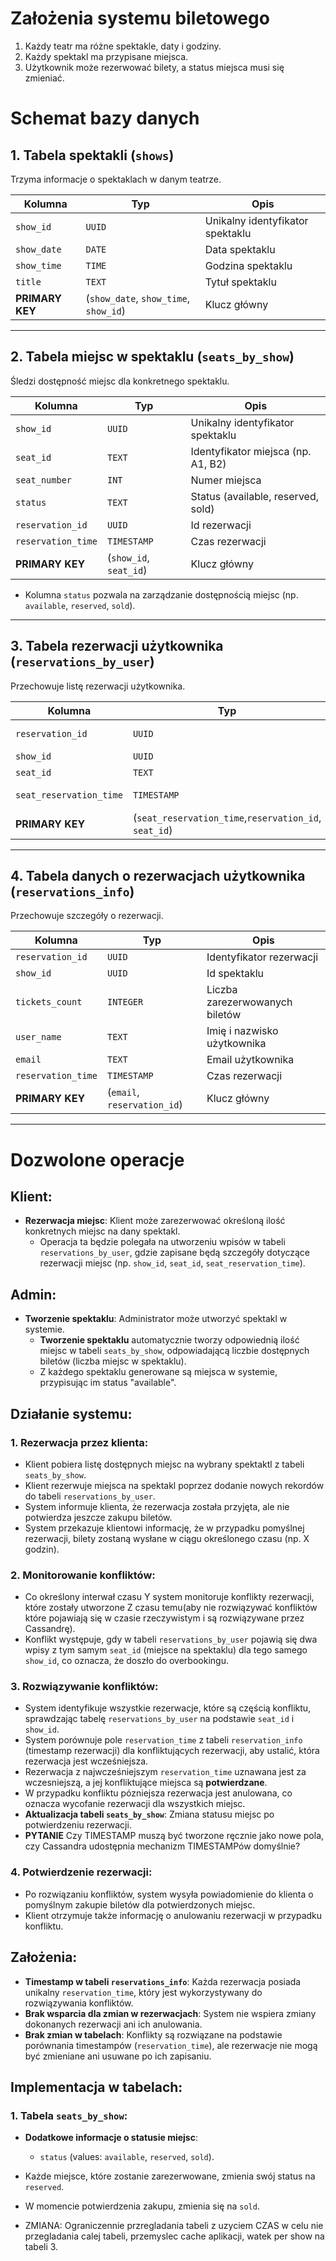 # Założenia systemu biletowego

1. Każdy teatr ma różne spektakle, daty i godziny.
2. Każdy spektakl ma przypisane miejsca.
3. Użytkownik może rezerwować bilety, a status miejsca musi się zmieniać.

# Schemat bazy danych

## 1. Tabela spektakli (`shows`)

Trzyma informacje o spektaklach w danym teatrze.

| **Kolumna**     | **Typ**                                               | **Opis**                         |
| --------------- | ----------------------------------------------------- | -------------------------------- |
| `show_id`       | `UUID`                                                | Unikalny identyfikator spektaklu |
| `show_date`     | `DATE`                                                | Data spektaklu                   |
| `show_time`     | `TIME`                                                | Godzina spektaklu                |
| `title`         | `TEXT`                                                | Tytuł spektaklu                  |
| **PRIMARY KEY** | (`show_date`, `show_time`, `show_id`) | Klucz główny                     |

---

## 2. Tabela miejsc w spektaklu (`seats_by_show`)

Śledzi dostępność miejsc dla konkretnego spektaklu.

| **Kolumna**        | **Typ**                | **Opis**                             |
| ------------------ | ---------------------- | ------------------------------------ |
| `show_id`          | `UUID`                 | Unikalny identyfikator spektaklu     |
| `seat_id`          | `TEXT`                 | Identyfikator miejsca (np. A1, B2)   |
| `seat_number`      | `INT`                  | Numer miejsca                        |
| `status`           | `TEXT`                 | Status (available, reserved, sold)   |
| `reservation_id`   | `UUID`                 | Id rezerwacji                       |
| `reservation_time` | `TIMESTAMP`            | Czas rezerwacji                      |
| **PRIMARY KEY**    | (`show_id`, `seat_id`) | Klucz główny                         |

- Kolumna `status` pozwala na zarządzanie dostępnością miejsc (np. `available`, `reserved`, `sold`).

---

## 3. Tabela rezerwacji użytkownika (`reservations_by_user`)

Przechowuje listę rezerwacji użytkownika.

| **Kolumna**        | **Typ**                       | **Opis**                  |
| ------------------ | ----------------------------- | ------------------------- |
| `reservation_id`   | `UUID`                        | Identyfikator rezerwacji  |
| `show_id`          | `UUID`                        | Id spektaklu              |
| `seat_id`          | `TEXT`                        | Id miejsca                |
| `seat_reservation_time` | `TIMESTAMP`                   | Czas rezerwacji           |
| **PRIMARY KEY**    | (`seat_reservation_time`,`reservation_id`, `seat_id`) | Klucz główny               |

---

## 4. Tabela danych o rezerwacjach użytkownika (`reservations_info`)

Przechowuje szczegóły o rezerwacji.

| **Kolumna**        | **Typ**                       | **Opis**                  |
| ------------------ | ----------------------------- | ------------------------- |
| `reservation_id`   | `UUID`                        | Identyfikator rezerwacji  |
| `show_id`          | `UUID`                        | Id spektaklu              |
| `tickets_count`          | `INTEGER`                     | Liczba zarezerwowanych biletów |
| `user_name`        | `TEXT`                        | Imię i nazwisko użytkownika |
| `email`            | `TEXT`                        | Email użytkownika         |
| `reservation_time` | `TIMESTAMP`                   | Czas rezerwacji           |
| **PRIMARY KEY**    | (`email`, `reservation_id`) | Klucz główny               |

---

# Dozwolone operacje

## Klient:
- **Rezerwacja miejsc**: Klient może zarezerwować określoną ilość konkretnych miejsc na dany spektakl.
  - Operacja ta będzie polegała na utworzeniu wpisów w tabeli `reservations_by_user`, gdzie zapisane będą szczegóły dotyczące rezerwacji miejsc (np. `show_id`, `seat_id`, `seat_reservation_time`).

## Admin:
- **Tworzenie spektaklu**: Administrator może utworzyć spektakl w systemie.
  - **Tworzenie spektaklu** automatycznie tworzy odpowiednią ilość miejsc w tabeli `seats_by_show`, odpowiadającą liczbie dostępnych biletów (liczba miejsc w spektaklu).
  - Z każdego spektaklu generowane są miejsca w systemie, przypisując im status "available".

## Działanie systemu:

### 1. Rezerwacja przez klienta:
- Klient pobiera listę dostępnych miejsc na wybrany spektaktl z tabeli `seats_by_show`.
- Klient rezerwuje miejsca na spektakl poprzez dodanie nowych rekordów do tabeli `reservations_by_user`.
- System informuje klienta, że rezerwacja została przyjęta, ale nie potwierdza jeszcze zakupu biletów.
- System przekazuje klientowi informację, że w przypadku pomyślnej rezerwacji, bilety zostaną wysłane w ciągu określonego czasu (np. X godzin).

### 2. Monitorowanie konfliktów:
- Co określony interwał czasu Y system monitoruje konflikty rezerwacji, które zostały utworzone Z czasu temu(aby nie rozwiązywać konfliktów które pojawiają się w czasie rzeczywistym i są rozwiązywane przez Cassandrę).
- Konflikt występuje, gdy w tabeli `reservations_by_user` pojawią się dwa wpisy z tym samym `seat_id` (miejsce na spektaklu) dla tego samego `show_id`, co oznacza, że doszło do overbookingu.

### 3. Rozwiązywanie konfliktów:
- System identyfikuje wszystkie rezerwacje, które są częścią konfliktu, sprawdzając tabelę `reservations_by_user` na podstawie `seat_id` i `show_id`.
- System porównuje pole `reservation_time` z tabeli `reservation_info` (timestamp rezerwacji) dla konfliktujących rezerwacji, aby ustalić, która rezerwacja jest wcześniejsza.
- Rezerwacja z najwcześniejszym `reservation_time` uznawana jest za wczesniejszą, a jej konfliktujące miejsca są **potwierdzane**.
- W przypadku konfliktu pózniejsza rezerwacja jest anulowana, co oznacza wycofanie rezerwacji dla wszystkich miejsc.
- **Aktualizacja tabeli `seats_by_show`**: Zmiana statusu miejsc po potwierdzeniu rezerwacji.
- **PYTANIE** Czy TIMESTAMP muszą być tworzone ręcznie jako nowe pola, czy Cassandra udostępnia mechanizm TIMESTAMPów domyślnie?

### 4. Potwierdzenie rezerwacji:
- Po rozwiązaniu konfliktów, system wysyła powiadomienie do klienta o pomyślnym zakupie biletów dla potwierdzonych miejsc.
- Klient otrzymuje także informację o anulowaniu rezerwacji w przypadku konfliktu.

## Założenia:
- **Timestamp w tabeli `reservations_info`**: Każda rezerwacja posiada unikalny `reservation_time`, który jest wykorzystywany do rozwiązywania konfliktów.
- **Brak wsparcia dla zmian w rezerwacjach**: System nie wspiera zmiany dokonanych rezerwacji ani ich anulowania.
- **Brak zmian w tabelach**: Konflikty są rozwiązane na podstawie porównania timestampów (`reservation_time`), ale rezerwacje nie mogą być zmieniane ani usuwane po ich zapisaniu.

## Implementacja w tabelach:

### 1. Tabela `seats_by_show`:
- **Dodatkowe informacje o statusie miejsc**:
  - `status` (values: `available`, `reserved`, `sold`).
- Każde miejsce, które zostanie zarezerwowane, zmienia swój status na `reserved`.
- W momencie potwierdzenia zakupu, zmienia się na `sold`.

- ZMIANA: Ograniczennie przregladania tabeli z uzyciem CZAS w celu nie przegladania calej tabeli, przemyslec cache aplikacji, watek per show na tabeli 3.
